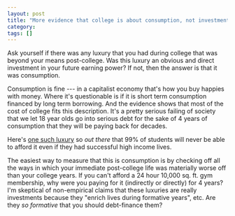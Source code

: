 ```yaml
---
layout: post
title: "More evidence that college is about consumption, not investment"
category: 
tags: []
---
```


Ask yourself if there was any luxury that you had during college that
was beyond your means post-college. Was this luxury an obvious and
direct investment in your future earning power? If not, then the
answer is that it was consumption.

Consumption is fine --- in a capitalist economy that's how you buy
happies with money. Where it's questionable is if it is short term
consumption financed by long term borrowing. And the evidence shows
that most of the cost of college fits this description. It's a pretty
serious failing of society that we let 18 year olds go into serious
debt for the sake of 4 years of consumption that they will be paying
back for decades.



Here's [one such
luxury](http://online.wsj.com/news/articles/SB10001424052702303448104579151592151090528)
so *out there* that 99% of students will never be able to afford it
even if they had successful high income lives.

The easiest way to measure that this is consumption is by checking off
all the ways in which your immediate post-college life was materially
worse off than your college years. If you can't afford a 24 hour
10,000 sq. ft. gym membership, why were you paying for it (indirectly
or directly) for 4 years? I'm skeptical of non-empirical claims that
these luxuries are really investments because they "enrich lives
during formative years", etc. Are they *so formative* that you should
debt-finance them?